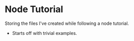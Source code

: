 # Node Tutorial

Storing the files I've created while following a node tutorial.

- Starts off with trivial examples.
